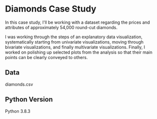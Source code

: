 # Diamonds Case Study
In this case study, I'll be working with a dataset regarding the prices and attributes of approximately 54,000 round-cut diamonds.

I was working through the steps of an explanatory data visualization, systematically starting from univariate visualizations, moving through bivariate visualizations, and finally multivariate visualizations. Finally, I worked on polishing up selected plots from the analysis so that their main points can be clearly conveyed to others.

## Data
diamonds.csv

## Python Version
Python 3.8.3
